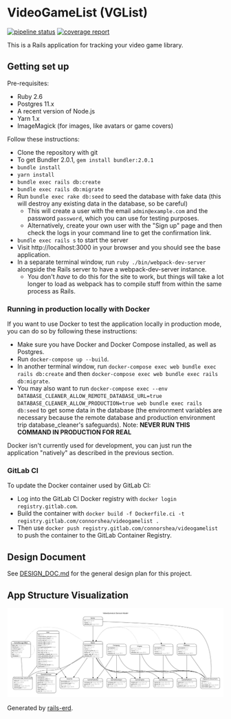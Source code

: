 # VideoGameList (VGList)

[![pipeline status](https://gitlab.com/connorshea/videogamelist/badges/master/pipeline.svg)](https://gitlab.com/connorshea/videogamelist/commits/master)
[![coverage report](https://gitlab.com/connorshea/videogamelist/badges/master/coverage.svg?job=rspec)](https://gitlab.com/connorshea/videogamelist/commits/master)

This is a Rails application for tracking your video game library.

## Getting set up

Pre-requisites:
- Ruby 2.6
- Postgres 11.x
- A recent version of Node.js
- Yarn 1.x
- ImageMagick (for images, like avatars or game covers)

Follow these instructions:

- Clone the repository with git
- To get Bundler 2.0.1, `gem install bundler:2.0.1`
- `bundle install`
- `yarn install`
- `bundle exec rails db:create`
- `bundle exec rails db:migrate`
- Run `bundle exec rake db:seed` to seed the database with fake data (this will destroy any existing data in the database, so be careful)
  - This will create a user with the email `admin@example.com` and the password `password`, which you can use for testing purposes.
  - Alternatively, create your own user with the "Sign up" page and then check the logs in your command line to get the confirmation link.
- `bundle exec rails s` to start the server
- Visit http://localhost:3000 in your browser and you should see the base application.
- In a separate terminal window, run `ruby ./bin/webpack-dev-server` alongside the Rails server to have a webpack-dev-server instance.
  - You don't _have_ to do this for the site to work, but things will take a lot longer to load as webpack has to compile stuff from within the same process as Rails.

### Running in production locally with Docker

If you want to use Docker to test the application locally in production mode, you can do so by following these instructions:

- Make sure you have Docker and Docker Compose installed, as well as Postgres.
- Run `docker-compose up --build`.
- In another terminal window, run `docker-compose exec web bundle exec rails db:create` and then `docker-compose exec web bundle exec rails db:migrate`.
- You may also want to run `docker-compose exec --env DATABASE_CLEANER_ALLOW_REMOTE_DATABASE_URL=true DATABASE_CLEANER_ALLOW_PRODUCTION=true web bundle exec rails db:seed` to get some data in the database (the environment variables are necessary because the remote database and production environment trip database_cleaner's safeguards). Note: **NEVER RUN THIS COMMAND IN PRODUCTION FOR REAL**

Docker isn't currently used for development, you can just run the application "natively" as described in the previous section.

### GitLab CI
To update the Docker container used by GitLab CI:

- Log into the GitLab CI Docker registry with `docker login registry.gitlab.com`.
- Build the container with `docker build -f Dockerfile.ci -t registry.gitlab.com/connorshea/videogamelist .`
- Then use `docker push registry.gitlab.com/connorshea/videogamelist` to push the container to the GitLab Container Registry.

## Design Document

See [DESIGN_DOC.md](DESIGN_DOC.md) for the general design plan for this project.

## App Structure Visualization

![app-visualization.svg](app-visualization.svg)

Generated by [rails-erd](https://github.com/voormedia/rails-erd).
